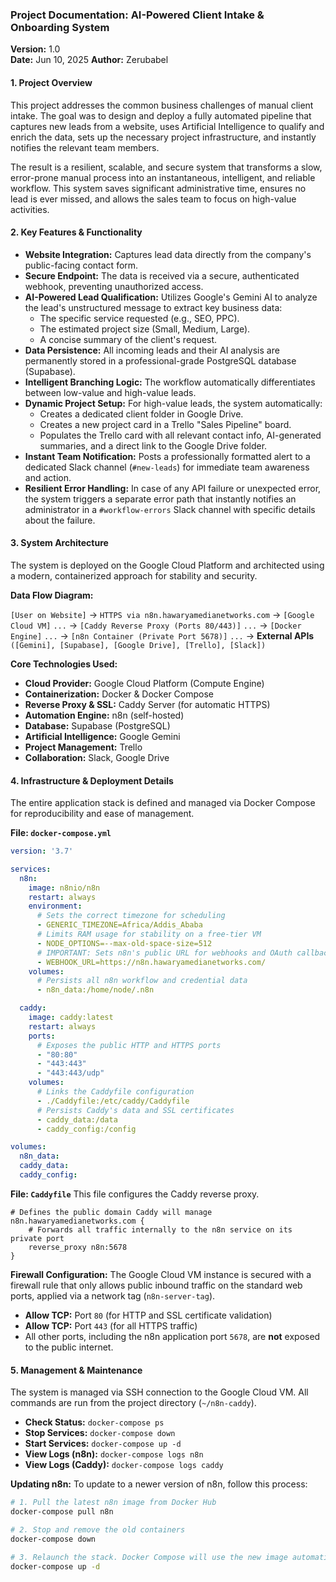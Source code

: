 
### **Project Documentation: AI-Powered Client Intake & Onboarding System**

**Version:** 1.0  
**Date:** Jun 10, 2025
**Author:** Zerubabel  

#### 1. Project Overview

This project addresses the common business challenges of manual client intake. The goal was to design and deploy a fully automated pipeline that captures new leads from a website, uses Artificial Intelligence to qualify and enrich the data, sets up the necessary project infrastructure, and instantly notifies the relevant team members.

The result is a resilient, scalable, and secure system that transforms a slow, error-prone manual process into an instantaneous, intelligent, and reliable workflow. This system saves significant administrative time, ensures no lead is ever missed, and allows the sales team to focus on high-value activities.

#### 2. Key Features & Functionality

*   **Website Integration:** Captures lead data directly from the company's public-facing contact form.
*   **Secure Endpoint:** The data is received via a secure, authenticated webhook, preventing unauthorized access.
*   **AI-Powered Lead Qualification:** Utilizes Google's Gemini AI to analyze the lead's unstructured message to extract key business data:
    *   The specific service requested (e.g., SEO, PPC).
    *   The estimated project size (Small, Medium, Large).
    *   A concise summary of the client's request.
*   **Data Persistence:** All incoming leads and their AI analysis are permanently stored in a professional-grade PostgreSQL database (Supabase).
*   **Intelligent Branching Logic:** The workflow automatically differentiates between low-value and high-value leads.
*   **Dynamic Project Setup:** For high-value leads, the system automatically:
    *   Creates a dedicated client folder in Google Drive.
    *   Creates a new project card in a Trello "Sales Pipeline" board.
    *   Populates the Trello card with all relevant contact info, AI-generated summaries, and a direct link to the Google Drive folder.
*   **Instant Team Notification:** Posts a professionally formatted alert to a dedicated Slack channel (`#new-leads`) for immediate team awareness and action.
*   **Resilient Error Handling:** In case of any API failure or unexpected error, the system triggers a separate error path that instantly notifies an administrator in a `#workflow-errors` Slack channel with specific details about the failure.

#### 3. System Architecture

The system is deployed on the Google Cloud Platform and architected using a modern, containerized approach for stability and security.

**Data Flow Diagram:**

`[User on Website]` -> `HTTPS via n8n.hawaryamedianetworks.com` -> `[Google Cloud VM]`
`...` -> `[Caddy Reverse Proxy (Ports 80/443)]`
`...` -> `[Docker Engine]`
`...` -> `[n8n Container (Private Port 5678)]`
`...` -> **External APIs** `([Gemini], [Supabase], [Google Drive], [Trello], [Slack])`

**Core Technologies Used:**

*   **Cloud Provider:** Google Cloud Platform (Compute Engine)
*   **Containerization:** Docker & Docker Compose
*   **Reverse Proxy & SSL:** Caddy Server (for automatic HTTPS)
*   **Automation Engine:** n8n (self-hosted)
*   **Database:** Supabase (PostgreSQL)
*   **Artificial Intelligence:** Google Gemini
*   **Project Management:** Trello
*   **Collaboration:** Slack, Google Drive

#### 4. Infrastructure & Deployment Details

The entire application stack is defined and managed via Docker Compose for reproducibility and ease of management.

**File: `docker-compose.yml`**
```yml
version: '3.7'

services:
  n8n:
    image: n8nio/n8n
    restart: always
    environment:
      # Sets the correct timezone for scheduling
      - GENERIC_TIMEZONE=Africa/Addis_Ababa
      # Limits RAM usage for stability on a free-tier VM
      - NODE_OPTIONS=--max-old-space-size=512
      # IMPORTANT: Sets n8n's public URL for webhooks and OAuth callbacks
      - WEBHOOK_URL=https://n8n.hawaryamedianetworks.com/
    volumes:
      # Persists all n8n workflow and credential data
      - n8n_data:/home/node/.n8n

  caddy:
    image: caddy:latest
    restart: always
    ports:
      # Exposes the public HTTP and HTTPS ports
      - "80:80"
      - "443:443"
      - "443:443/udp" 
    volumes:
      # Links the Caddyfile configuration
      - ./Caddyfile:/etc/caddy/Caddyfile
      # Persists Caddy's data and SSL certificates
      - caddy_data:/data
      - caddy_config:/config

volumes:
  n8n_data:
  caddy_data:
  caddy_config:
```

**File: `Caddyfile`**
This file configures the Caddy reverse proxy.
```
# Defines the public domain Caddy will manage
n8n.hawaryamedianetworks.com {
    # Forwards all traffic internally to the n8n service on its private port
    reverse_proxy n8n:5678
}
```

**Firewall Configuration:**
The Google Cloud VM instance is secured with a firewall rule that only allows public inbound traffic on the standard web ports, applied via a network tag (`n8n-server-tag`).
*   **Allow TCP:** Port `80` (for HTTP and SSL certificate validation)
*   **Allow TCP:** Port `443` (for all HTTPS traffic)
*   All other ports, including the n8n application port `5678`, are **not** exposed to the public internet.

#### 5. Management & Maintenance

The system is managed via SSH connection to the Google Cloud VM. All commands are run from the project directory (`~/n8n-caddy`).

*   **Check Status:** `docker-compose ps`
*   **Stop Services:** `docker-compose down`
*   **Start Services:** `docker-compose up -d`
*   **View Logs (n8n):** `docker-compose logs n8n`
*   **View Logs (Caddy):** `docker-compose logs caddy`

**Updating n8n:**
To update to a newer version of n8n, follow this process:
```bash
# 1. Pull the latest n8n image from Docker Hub
docker-compose pull n8n

# 2. Stop and remove the old containers
docker-compose down

# 3. Relaunch the stack. Docker Compose will use the new image automatically.
docker-compose up -d
```
